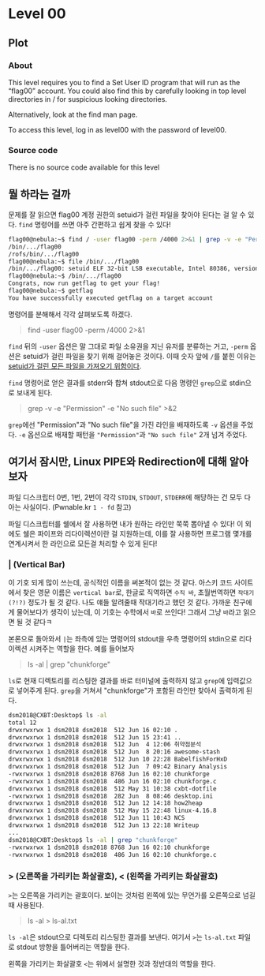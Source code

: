 # Level 00

## Plot

### About

This level requires you to find a Set User ID program that will run as the “flag00” account. You could also find this by carefully looking in top level directories in / for suspicious looking directories.

Alternatively, look at the find man page.

To access this level, log in as level00 with the password of level00.

### Source code

There is no source code available for this level

## 뭘 하라는 걸까

문제를 잘 읽으면 flag00 계정 권한의 setuid가 걸린 파일을 찾아야 된다는 걸 알 수 있다. `find` 명령어를 쓰면 아주 간편하고 쉽게 찾을 수 있다!

```bash
flag00@nebula:~$ find / -user flag00 -perm /4000 2>&1 | grep -v -e "Permission" -e "No such file ">&2
/bin/.../flag00
/rofs/bin/.../flag00
flag00@nebula:~$ file /bin/.../flag00
/bin/.../flag00: setuid ELF 32-bit LSB executable, Intel 80386, version 1 (SYSV), dynamically linked (uses shared libs), for GNU/Linux 2.6.15, not stripped
flag00@nebula:~$ /bin/.../flag00
Congrats, now run getflag to get your flag!
flag00@nebula:~$ getflag
You have successfully executed getflag on a target account
```

명령어를 분해해서 각각 살펴보도록 하겠다.

> find -user flag00 -perm /4000 2>&1

`find` 뒤의 `-user` 옵션은 말 그대로 파일 소유권을 지닌 유저를 분류하는 거고, `-perm` 옵션은 setuid가 걸린 파일을 찾기 위해 걸어놓은 것이다. 이때 숫자 앞에 `/`를 붙힌 이유는 [setuid가 걸린 모든 파일을 가져오기 위함이다](https://unix.stackexchange.com/questions/180867/how-to-search-for-all-suid-sgid-files).

 `find` 명령어로 얻은 결과를 stderr와 합쳐 stdout으로 다음 명령인 `grep`으로 stdin으로 보내게 된다.

> grep -v -e "Permission" -e "No such file" >&2

`grep`에선 "Permission"과 "No such file"을 가진 라인을 배재하도록 `-v` 옵션을 주었다. `-e` 옵션으로 배재할 패턴을 `"Permission"`과 `"No such file"` 2개 넘겨 주었다.

## 여기서 잠시만, Linux PIPE와 Redirection에 대해 알아보자

파일 디스크립터 0번, 1번, 2번이 각각 `STDIN`, `STDOUT`, `STDERR`에 해당하는 건 모두 다 아는 사실이다. (Pwnable.kr `1 - fd` 참고)

파일 디스크립터를 쉘에서 잘 사용하면 내가 원하는 라인만 쭉쭉 뽑아낼 수 있다! 이 외에도 쉘은 파이프와 리다이렉션이란 걸 지원하는데, 이를 잘 사용하면 프로그램 몇개를 연계시켜서 한 라인으로 모든걸 처리할 수 있게 된다!

### | (Vertical Bar)

이 기호 되게 많이 쓰는데, 공식적인 이름을 써본적이 없는 것 같다. 아스키 코드 사이트에서 찾은 영문 이름은 `vertical bar`로, 한글로 직역하면 `수직 바`, 초월번역하면 `작대기(?!?)` 정도가 될 것 같다. 나도 얘들 알려줄때 작대기라고 했던 것 같다. 가까운 친구에게 물어보다가 생각이 났는데, 이 기호는 수학에서 `바`로 쓰인다! 그래서 그냥 `바`라고 읽으면 될 것 같다ㅋ

본론으로 돌아와서 `|`는 좌측에 있는 명령어의 stdout을 우측 명령어의 stdin으로 리다이렉션 시켜주는 역할을 한다. 예를 들어보자

> ls -al | grep "chunkforge"

`ls`로 현재 디렉토리를 리스팅한 결과를 바로 터미널에 출력하지 않고 `grep`에 입력값으로 넣어주게 된다. `grep`을 거쳐서 "chunkforge"가 포함된 라인만 찾아서 출력하게 된다.

```bash
dsm2018@CXBT:Desktop$ ls -al
total 12
drwxrwxrwx 1 dsm2018 dsm2018  512 Jun 16 02:10 .
drwxrwxrwx 1 dsm2018 dsm2018  512 Jun 15 23:41 ..
drwxrwxrwx 1 dsm2018 dsm2018  512 Jun  4 12:06 취약점분석
drwxrwxrwx 1 dsm2018 dsm2018  512 Jun  8 20:16 awesome-stash
drwxrwxrwx 1 dsm2018 dsm2018  512 Jun 10 22:28 BabelfishForHxD
drwxrwxrwx 1 dsm2018 dsm2018  512 Jun  7 09:42 Binary Analysis
-rwxrwxrwx 1 dsm2018 dsm2018 8768 Jun 16 02:10 chunkforge
-rwxrwxrwx 1 dsm2018 dsm2018  486 Jun 16 02:10 chunkforge.c
drwxrwxrwx 1 dsm2018 dsm2018  512 May 31 10:38 cxbt-dotfile
-rwxrwxrwx 1 dsm2018 dsm2018  282 Jun  8 08:46 desktop.ini
drwxrwxrwx 1 dsm2018 dsm2018  512 Jun 12 14:18 how2heap
drwxrwxrwx 1 dsm2018 dsm2018  512 May 15 22:48 linux-4.16.8
drwxrwxrwx 1 dsm2018 dsm2018  512 Jun 11 10:43 NCS
drwxrwxrwx 1 dsm2018 dsm2018  512 Jun 13 22:18 Writeup
...
dsm2018@CXBT:Desktop$ ls -al | grep "chunkforge"
-rwxrwxrwx 1 dsm2018 dsm2018 8768 Jun 16 02:10 chunkforge
-rwxrwxrwx 1 dsm2018 dsm2018  486 Jun 16 02:10 chunkforge.c
```

### > (오른쪽을 가리키는 화살괄호), < (왼쪽을 가리키는 화살괄호)

`>`는 오른쪽을 가리키는 괄호이다. 보이는 것처럼 왼쪽에 있는 무언가를 오른쪽으로 넘길 때 사용된다.

> ls -al > ls-al.txt

`ls -al`은 stdout으로 디렉토리 리스팅한 결과를 보낸다. 여기서 `>`는 `ls-al.txt` 파일로 stdout 방향을 틀어버리는 역할을 한다.

왼쪽을 가리키는 화살괄호 `<`는 위에서 설명한 것과 정반대의 역할을 한다.
